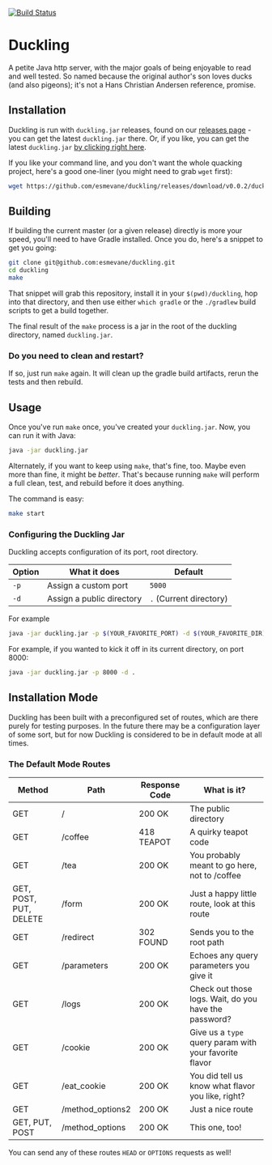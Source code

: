 [![Build Status][build-status-img]][build-status-link]

# Duckling

A petite Java http server, with the major goals of being enjoyable to read and well tested.  So named because the original author's son loves ducks (and also pigeons); it's not a Hans Christian Andersen reference, promise.

## Installation

Duckling is run with `duckling.jar` releases, found on our [releases page][releases] - you can get the latest `duckling.jar` there.  Or, if you like, you can get the latest `duckling.jar` [by clicking right here][latest-jar].

If you like your command line, and you don't want the whole quacking project, here's a good one-liner (you might need to grab `wget` first):

```bash
wget https://github.com/esmevane/duckling/releases/download/v0.0.2/duckling.jar
```

## Building

If building the current master (or a given release) directly is more your speed, you'll need to have Gradle installed.  Once you do, here's a snippet to get you going:

```bash
git clone git@github.com:esmevane/duckling.git
cd duckling
make
```

That snippet will grab this repository, install it in your `$(pwd)/duckling`, hop into that directory, and then use either `which gradle` or the `./gradlew` build scripts to get a build together.

The final result of the `make` process is a jar in the root of the duckling directory, named `duckling.jar`.

### Do you need to clean and restart?

If so, just run `make` again.  It will clean up the gradle build artifacts, rerun the tests and then rebuild.

## Usage

Once you've run `make` once, you've created your `duckling.jar`.  Now, you can run it with Java:

```bash
java -jar duckling.jar
```

Alternately, if you want to keep using `make`, that's fine, too.  Maybe even more than fine, it might be _better_.  That's because running `make` will perform a full clean, test, and rebuild before it does anything.

The command is easy:

```bash
make start
```

### Configuring the Duckling Jar

Duckling accepts configuration of its port, root directory.

| **Option** | **What it does** | **Default** |
| --- | --- | --- |
| `-p` | Assign a custom port | `5000` |
| `-d` | Assign a public directory | `.` (Current directory) |

For example

```bash
java -jar duckling.jar -p $(YOUR_FAVORITE_PORT) -d $(YOUR_FAVORITE_DIR)
```

For example, if you wanted to kick it off in its current directory, on port 8000:

```bash
java -jar duckling.jar -p 8000 -d .
```

## Installation Mode

Duckling has been built with a preconfigured set of routes, which are there purely for testing purposes.  In the future there may be a configuration layer of some sort, but for now Duckling is considered to be in default mode at all times.

### The Default Mode Routes

| **Method** | **Path** | **Response Code** | **What is it?** |
| --- | --- | --- | --- |
| GET | / | 200 OK | The public directory |
| GET | /coffee | 418 TEAPOT | A quirky teapot code |
| GET | /tea | 200 OK | You probably meant to go here, not to /coffee |
| GET, POST, PUT, DELETE | /form | 200 OK | Just a happy little route, look at this route |
| GET | /redirect | 302 FOUND | Sends you to the root path |
| GET | /parameters | 200 OK | Echoes any query parameters you give it |
| GET | /logs | 200 OK | Check out those logs.  Wait, do you have the password? |
| GET | /cookie | 200 OK | Give us a `type` query param with your favorite flavor |
| GET | /eat_cookie | 200 OK | You did tell us know what flavor you like, right? |
| GET | /method_options2 | 200 OK | Just a nice route |
| GET, PUT, POST | /method_options | 200 OK | This one, too! |

You can send any of these routes `HEAD` or `OPTIONS` requests as well!

[build-status-img]: https://travis-ci.org/esmevane/duckling.svg?branch=master
[build-status-link]: https://travis-ci.org/esmevane/duckling
[releases]: https://github.com/esmevane/duckling/releases
[latest-jar]: https://github.com/esmevane/duckling/releases/download/v0.0.2/duckling.jar
